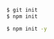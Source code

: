 ---
---


```bash
```










```bash
```


```bash
```


```bash
$ git init
$ npm init
```


```bash
$ npm init -y
```


